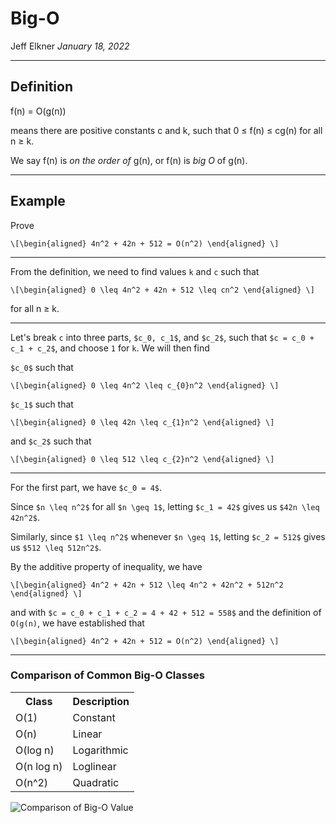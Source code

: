 # Big-O 

Jeff Elkner *January 18, 2022*

---

## Definition 

f(n) = O(g(n))

means there are positive constants c and k, such that 0 ≤ f(n) ≤ cg(n) for all
n ≥ k.

We say f(n) is *on the order of* g(n), or f(n) is *big O* of g(n).

---

## Example 

Prove

`\[\begin{aligned}
4n^2 + 42n + 512 = O(n^2)
\end{aligned} \]`

---

From the definition, we need to find values ``k`` and ``c`` such that

`\[\begin{aligned}
0 \leq 4n^2 + 42n + 512 \leq cn^2
\end{aligned} \]`

for all n ≥ k.

---

Let's break ``c`` into three parts, `$c_0, c_1$`, and `$c_2$`, such that
`$c = c_0 + c_1 + c_2$`, and choose ``1`` for ``k``. We will then find

`$c_0$` such that

`\[\begin{aligned}
0 \leq 4n^2 \leq c_{0}n^2
\end{aligned} \]`

`$c_1$` such that

`\[\begin{aligned}
0 \leq 42n \leq c_{1}n^2
\end{aligned} \]`

and `$c_2$` such that

`\[\begin{aligned}
0 \leq 512 \leq c_{2}n^2
\end{aligned} \]`

---

For the first part, we have `$c_0 = 4$`.

Since `$n \leq n^2$` for all `$n \geq 1$`, letting `$c_1 = 42$` gives us `$42n
\leq 42n^2$`.

Similarly, since `$1 \leq n^2$` whenever `$n \geq 1$`, letting `$c_2 = 512$`
gives us `$512 \leq 512n^2$`.

By the additive property of inequality, we have

`\[\begin{aligned}
4n^2 + 42n + 512 \leq 4n^2 + 42n^2 + 512n^2
\end{aligned} \]`

and with `$c = c_0 + c_1 + c_2 = 4 + 42 + 512 = 558$` and the definition of
``O(g(n)``, we have established that

`\[\begin{aligned}
4n^2 + 42n + 512 = O(n^2)
\end{aligned} \]`

---

### Comparison of Common Big-O Classes

<table>
<tr>
  <th>Class</th><th>Description</th>
</tr>
<tr>
  <td>O(1)</td><td>Constant</td>
</tr>
<tr>
  <td>O(n)</td><td>Linear</td>
</tr>
<tr>
  <td>O(log n)</td><td>Logarithmic</td>
</tr>
<tr>
  <td>O(n log n)</td><td>Loglinear</td>
</tr>
<tr>
  <td>O(n^2)</td><td>Quadratic</td>
</tr>
</table>

![Comparison of Big-O Value](https://cooervo.github.io/Algorithms-DataStructures-BigONotation/images/graphs/comparison.svg)

